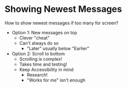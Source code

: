# Showing Newest Messages

How to show newest messages if too many for screen?
- Option 1: New messages on top
  - Clever "cheat"
  - Can't always do so
    - "Later" usually below "Earlier"
- Option 2: Scroll to bottom
  - Scrolling is complex!
  - Takes time and testing!
  - Keep Accessibility in mind
    - Research!
    - "Works for me" isn't enough
